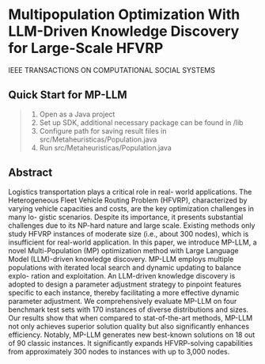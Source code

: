 # Multipopulation Optimization With LLM-Driven Knowledge Discovery for Large-Scale HFVRP
IEEE TRANSACTIONS ON COMPUTATIONAL SOCIAL SYSTEMS

## Quick Start for MP-LLM
> 1. Open <AILS-HVRP-population-llm> as a Java project
> 2. Set up SDK, additional necessary package can be found in /lib
> 3. Configure path for saving result files in src/Metaheuristicas/Population.java
> 4. Run src/Metaheuristicas/Population.java

## Abstract
Logistics transportation plays a critical role in real- world applications. The Heterogeneous Fleet Vehicle Routing Problem (HFVRP), characterized by varying vehicle capacities and costs, are the key optimization challenges in many lo- gistic scenarios. Despite its importance, it presents substantial challenges due to its NP-hard nature and large scale. Existing methods only study HFVRP instances of moderate size (i.e., about 300 nodes), which is insufficient for real-world application. In this paper, we introduce MP-LLM, a novel Multi-Population (MP) optimization method with Large Language Model (LLM)-driven knowledge discovery. MP-LLM employs multiple populations with iterated local search and dynamic updating to balance explo- ration and exploitation. An LLM-driven knowledge discovery is adopted to design a parameter adjustment strategy to pinpoint features specific to each instance, thereby facilitating a more effective dynamic parameter adjustment. We comprehensively evaluate MP-LLM on four benchmark test sets with 170 instances of diverse distributions and sizes. Our results show that when compared to stat-of-the-art methods, MP-LLM not only achieves superior solution quality but also significantly enhances efficiency. Notably, MP-LLM generates new best-known solutions on 18 out of 90 classic instances. It significantly expands HFVRP-solving capabilities from approximately 300 nodes to instances with up to 3,000 nodes.